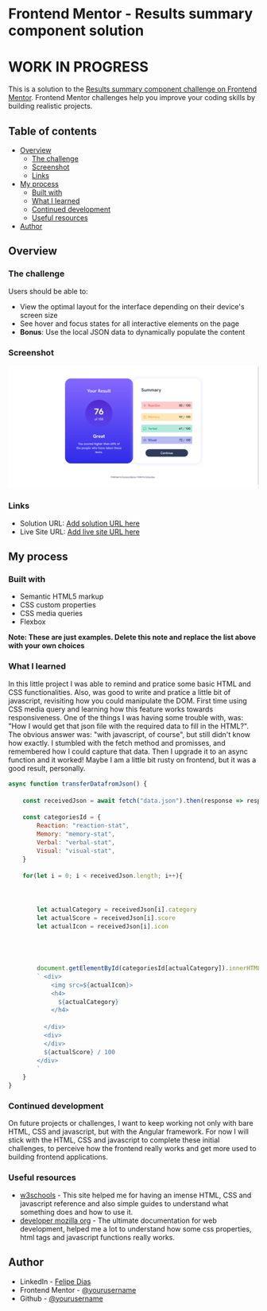 # Frontend Mentor - Results summary component solution
# WORK IN PROGRESS

This is a solution to the [Results summary component challenge on Frontend Mentor](https://www.frontendmentor.io/challenges/results-summary-component-CE_K6s0maV). Frontend Mentor challenges help you improve your coding skills by building realistic projects. 

## Table of contents

- [Overview](#overview)
  - [The challenge](#the-challenge)
  - [Screenshot](#screenshot)
  - [Links](#links)
- [My process](#my-process)
  - [Built with](#built-with)
  - [What I learned](#what-i-learned)
  - [Continued development](#continued-development)
  - [Useful resources](#useful-resources)
- [Author](#author)

## Overview

### The challenge

Users should be able to:

- View the optimal layout for the interface depending on their device's screen size
- See hover and focus states for all interactive elements on the page
- **Bonus**: Use the local JSON data to dynamically populate the content

### Screenshot

![](./full-screenshot.jpg)

### Links

- Solution URL: [Add solution URL here](https://your-solution-url.com)
- Live Site URL: [Add live site URL here](https://your-live-site-url.com)

## My process

### Built with

- Semantic HTML5 markup
- CSS custom properties
- CSS media queries
- Flexbox

**Note: These are just examples. Delete this note and replace the list above with your own choices**

### What I learned

In this little project I was able to remind and pratice some basic HTML and CSS functionalities. Also, was good to write and pratice a little bit of javascript, revisiting how you could manipulate the DOM. First time using CSS media query and learning how this feature works towards responsiveness.
One of the things I was having some trouble with, was: "How I would get that json file with the required data to fill in the HTML?". The obvious answer was: "with javascript, of course", but still didn't know how exactly. I stumbled with the fetch method and promisses, and remembered how I could capture that data. Then I upgrade it to an async function and it worked! Maybe I am a little bit rusty on frontend, but it was a good result, personally. 


```js
async function transferDatafromJson() {

    const receivedJson = await fetch("data.json").then(response => response.json())

    const categoriesId = {
        Reaction: "reaction-stat",
        Memory: "memory-stat",
        Verbal: "verbal-stat",
        Visual: "visual-stat",
    }

    for(let i = 0; i < receivedJson.length; i++){

    

        let actualCategory = receivedJson[i].category
        let actualScore = receivedJson[i].score
        let actualIcon = receivedJson[i].icon    

        
        
        
        document.getElementById(categoriesId[actualCategory]).innerHTML =  
        ` <div>
            <img src=${actualIcon}>
            <h4>
              ${actualCategory}
            </h4>

          </div>
          <div>
          </div>
          ${actualScore} / 100
        </div>
        `  
    }
}
```

### Continued development

On future projects or challenges, I want to keep working not only with bare HTML, CSS and javascript, but with the Angular framework. For now I will stick with the HTML, CSS and javascript to complete these initial challenges, to perceive how the frontend really works and get more used to building frontend applications. 

### Useful resources

- [w3schools](https://www.w3schools.com) - This site helped me for having an imense HTML, CSS and javascript reference and also simple guides to understand what something does and how to use it.
- [developer mozilla org](https://developer.mozilla.org) - The ultimate documentation for web development, helped me a lot to understand how some css properties, html tags and javascript functions really works.

## Author

- LinkedIn - [Felipe Dias](https://www.linkedin.com/in/felipe-dsprado/)
- Frontend Mentor - [@yourusername](https://www.frontendmentor.io/profile/yourusername)
- Github - [@yourusername](https://github.com/FelipeDiasD)